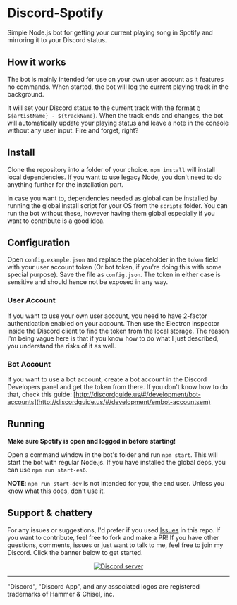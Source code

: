 # Discord-Spotify

Simple Node.js bot for getting your current playing song in Spotify and mirroring it to your Discord status.

## How it works

The bot is mainly intended for use on your own user account as it features no commands. When started, the bot will log the current playing track in the background.

It will set your Discord status to the current track with the format `♫ ${artistName} - ${trackName}`. When the track ends and changes, the bot will automatically update your playing status and leave a note in the console without any user input. Fire and forget, right?

## Install

Clone the repository into a folder of your choice. `npm install` will install local dependencies. If you want to use legacy Node, you don't need to do anything further for the installation part.

In case you want to, dependencies needed as global can be installed by running the global install script for your OS from the `scripts` folder. You can run the bot without these, however having them global especially if you want to contribute is a good idea.

## Configuration
Open `config.example.json` and replace the placeholder in the `token` field with your user account token (Or bot token, if you're doing this with some special purpose). Save the file as `config.json`. The token in either case is sensitive and should hence not be exposed in any way.

### User Account
If you want to use your own user account, you need to have 2-factor authentication enabled on your account. Then use the Electron inspector inside the Discord client to find the token from the local storage. The reason I'm being vague here is that if you know how to do what I just described, you understand the risks of it as well.

### Bot Account

If you want to use a bot account, create a bot account in the Discord Developers panel and get the token from there. If you don't know how to do that, check this guide: [http://discordguide.us/#/development/bot-accounts](http://discordguide.us/#/development/embot-accountsem)

## Running

**Make sure Spotify is open and logged in before starting!**

Open a command window in the bot's folder and run `npm start`. This will start the bot with regular Node.js. If you have installed the global deps, you can use `npm run start-es6`.

**NOTE**: `npm run start-dev` is not intended for you, the end user. Unless you know what this does, don't use it.

## Support & chattery

For any issues or suggestions, I'd prefer if you used [Issues](https://github.com/LWTechGaming/Discord-Spotify/issues) in this repo. If you want to contribute, feel free to fork and make a PR! If you have other questions, comments, issues or just want to talk to me, feel free to join my Discord. Click the banner below to get started.

<p align="center">
  <a href="https://discord.gg/NaN39J8"><img src="https://discordapp.com/api/guilds/293097624246943744/widget.png?style=banner2" alt="Discord server"></a>
</p>

---

"Discord", "Discord App", and any associated logos are registered trademarks of Hammer & Chisel, inc.
